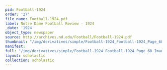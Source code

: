 ```yaml
---
pid: Football-1924
order: '27'
file_name: Football-1924.pdf
label: Notre Dame Football Review - 1924
_date: '1924'
object_type: newspaper
source: http://archives.nd.edu/Football/Football-1924.pdf
thumbnail: "/img/derivatives/simple/Football-1924_Football-1924_Page_68_Image_0001/thumbnail.jpg"
manifest:
full: "/img/derivatives/simple/Football-1924_Football-1924_Page_68_Image_0001/fullwidth.jpg"
layout: scholastic
collection: scholastic
---
```

